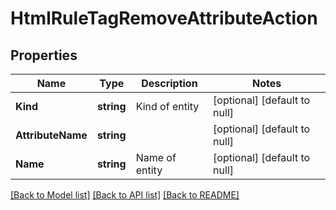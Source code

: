 # HtmlRuleTagRemoveAttributeAction

## Properties
Name | Type | Description | Notes
------------ | ------------- | ------------- | -------------
**Kind** | **string** | Kind of entity | [optional] [default to null]
**AttributeName** | **string** |  | [optional] [default to null]
**Name** | **string** | Name of entity | [optional] [default to null]

[[Back to Model list]](../README.md#documentation-for-models) [[Back to API list]](../README.md#documentation-for-api-endpoints) [[Back to README]](../README.md)


